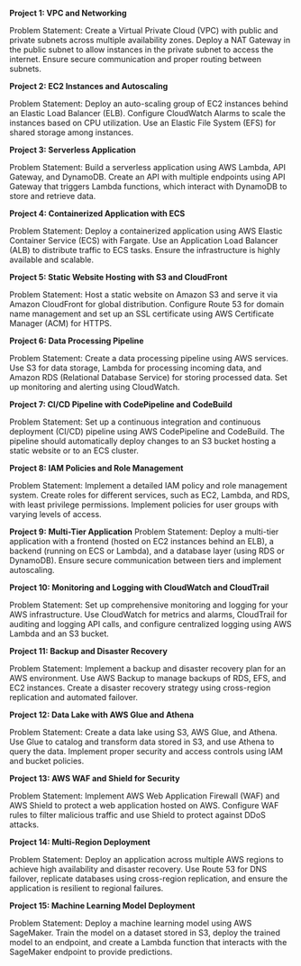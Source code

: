 **Project 1: VPC and Networking**

Problem Statement:
Create a Virtual Private Cloud (VPC) with public and private subnets across multiple availability zones. Deploy a NAT Gateway in the public subnet to allow instances in the private subnet to access the internet. Ensure secure communication and proper routing between subnets.

**Project 2: EC2 Instances and Autoscaling**


Problem Statement:
Deploy an auto-scaling group of EC2 instances behind an Elastic Load Balancer (ELB). Configure CloudWatch Alarms to scale the instances based on CPU utilization. Use an Elastic File System (EFS) for shared storage among instances.

**Project 3: Serverless Application**

Problem Statement:
Build a serverless application using AWS Lambda, API Gateway, and DynamoDB. Create an API with multiple endpoints using API Gateway that triggers Lambda functions, which interact with DynamoDB to store and retrieve data.

**Project 4: Containerized Application with ECS**

Problem Statement:
Deploy a containerized application using AWS Elastic Container Service (ECS) with Fargate. Use an Application Load Balancer (ALB) to distribute traffic to ECS tasks. Ensure the infrastructure is highly available and scalable.

**Project 5: Static Website Hosting with S3 and CloudFront**

Problem Statement:
Host a static website on Amazon S3 and serve it via Amazon CloudFront for global distribution. Configure Route 53 for domain name management and set up an SSL certificate using AWS Certificate Manager (ACM) for HTTPS.

**Project 6: Data Processing Pipeline**

Problem Statement:
Create a data processing pipeline using AWS services. Use S3 for data storage, Lambda for processing incoming data, and Amazon RDS (Relational Database Service) for storing processed data. Set up monitoring and alerting using CloudWatch.

**Project 7: CI/CD Pipeline with CodePipeline and CodeBuild**

Problem Statement:
Set up a continuous integration and continuous deployment (CI/CD) pipeline using AWS CodePipeline and CodeBuild. The pipeline should automatically deploy changes to an S3 bucket hosting a static website or to an ECS cluster.

**Project 8: IAM Policies and Role Management**


Problem Statement:
Implement a detailed IAM policy and role management system. Create roles for different services, such as EC2, Lambda, and RDS, with least privilege permissions. Implement policies for user groups with varying levels of access.

**Project 9: Multi-Tier Application**
Problem Statement:
Deploy a multi-tier application with a frontend (hosted on EC2 instances behind an ELB), a backend (running on ECS or Lambda), and a database layer (using RDS or DynamoDB). Ensure secure communication between tiers and implement autoscaling.

**Project 10: Monitoring and Logging with CloudWatch and CloudTrail**


Problem Statement:
Set up comprehensive monitoring and logging for your AWS infrastructure. Use CloudWatch for metrics and alarms, CloudTrail for auditing and logging API calls, and configure centralized logging using AWS Lambda and an S3 bucket.

**Project 11: Backup and Disaster Recovery**


Problem Statement:
Implement a backup and disaster recovery plan for an AWS environment. Use AWS Backup to manage backups of RDS, EFS, and EC2 instances. Create a disaster recovery strategy using cross-region replication and automated failover.

**Project 12: Data Lake with AWS Glue and Athena**


Problem Statement:
Create a data lake using S3, AWS Glue, and Athena. Use Glue to catalog and transform data stored in S3, and use Athena to query the data. Implement proper security and access controls using IAM and bucket policies.

**Project 13: AWS WAF and Shield for Security**


Problem Statement:
Implement AWS Web Application Firewall (WAF) and AWS Shield to protect a web application hosted on AWS. Configure WAF rules to filter malicious traffic and use Shield to protect against DDoS attacks.

**Project 14: Multi-Region Deployment**


Problem Statement:
Deploy an application across multiple AWS regions to achieve high availability and disaster recovery. Use Route 53 for DNS failover, replicate databases using cross-region replication, and ensure the application is resilient to regional failures.

**Project 15: Machine Learning Model Deployment**


Problem Statement:
Deploy a machine learning model using AWS SageMaker. Train the model on a dataset stored in S3, deploy the trained model to an endpoint, and create a Lambda function that interacts with the SageMaker endpoint to provide predictions.


